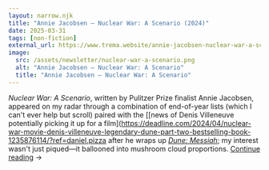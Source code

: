 ```yaml
---
layout: narrow.njk
title: "Annie Jacobsen – Nuclear War: A Scenario (2024)"
date: 2025-03-31
tags: [non-fiction]
external_url: https://www.trema.website/annie-jacobsen-nuclear-war-a-scenario?ref=daniel.pizza
image:
  src: /assets/newsletter/nuclear-war-a-scenario.png
  alt: "Annie Jacobsen – Nuclear War: A Scenario"
  title: "Annie Jacobsen – Nuclear War: A Scenario"
---
```


_Nuclear War: A Scenario_, written by Pulitzer Prize finalist Annie Jacobsen, appeared on my radar through a combination of end-of-year lists (which I can't ever help but scroll) paired with the [[news of Denis Villeneuve potentially picking it up for a film](https://deadline.com/2024/04/nuclear-war-movie-denis-villeneuve-legendary-dune-part-two-bestselling-book-1235876114/?ref=daniel.pizza after he wraps up [_Dune: Messiah_](https://letterboxd.com/film/dune-part-three/?ref=trema.website "Dune: Messiah on Letterboxd"); my interest wasn't just piqued—it ballooned into mushroom cloud proportions. <a href="{{ external_url }}" title="Read my recommendation for Nuclear War: A Scenario by Annie Jacobsen" rel="external" target="_blank">Continue reading</a> →